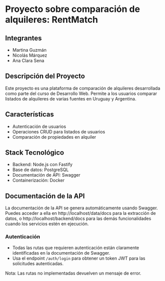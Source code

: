# Proyecto sobre comparación de alquileres: RentMatch

## Integrantes
- Martina Guzmán
- Nicolás Márquez
- Ana Clara Sena

## Descripción del Proyecto
Este proyecto es una plataforma de comparación de alquileres desarrollada como parte del curso de Desarrollo Web. Permite a los usuarios comparar listados de alquileres de varias fuentes en Uruguay y Argentina.

## Características
- Autenticación de usuarios
- Operaciones CRUD para listados de usuarios
- Comparación de propiedades en alquiler

## Stack Tecnológico
- Backend: Node.js con Fastify
- Base de datos: PostgreSQL
- Documentación de API: Swagger
- Containerización: Docker

## Documentación de la API
La documentación de la API se genera automáticamente usando Swagger. Puedes acceder a ella en http://localhost/data/docs para la extracción de datos, o http://localhost/backend/docs para las demás funcionalidades cuando los servicios estén en ejecución.

### Autenticación
- Todas las rutas que requieren autenticación están claramente identificadas en la documentación de Swagger.
- Usa el endpoint `/auth/login` para obtener un token JWT para las solicitudes autenticadas.

Nota: Las rutas no implementadas devuelven un mensaje de error.
